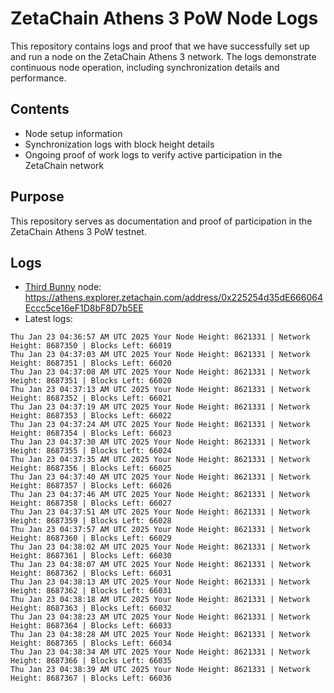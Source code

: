 # ZetaChain Athens 3 PoW Node Logs
This repository contains logs and proof that we have successfully set up and run a node on the ZetaChain Athens 3 network. The logs demonstrate continuous node operation, including synchronization details and performance.

## Contents
- Node setup information
- Synchronization logs with block height details
- Ongoing proof of work logs to verify active participation in the ZetaChain network

## Purpose
This repository serves as documentation and proof of participation in the ZetaChain Athens 3 PoW testnet.

## Logs

- [Third Bunny](https://thirdbunny.xyz/) node: https://athens.explorer.zetachain.com/address/0x225254d35dE666064Eccc5ce16eF1D8bF8D7b5EE
- Latest logs:
```
Thu Jan 23 04:36:57 AM UTC 2025 Your Node Height: 8621331 | Network Height: 8687350 | Blocks Left: 66019
Thu Jan 23 04:37:03 AM UTC 2025 Your Node Height: 8621331 | Network Height: 8687351 | Blocks Left: 66020
Thu Jan 23 04:37:08 AM UTC 2025 Your Node Height: 8621331 | Network Height: 8687351 | Blocks Left: 66020
Thu Jan 23 04:37:13 AM UTC 2025 Your Node Height: 8621331 | Network Height: 8687352 | Blocks Left: 66021
Thu Jan 23 04:37:19 AM UTC 2025 Your Node Height: 8621331 | Network Height: 8687353 | Blocks Left: 66022
Thu Jan 23 04:37:24 AM UTC 2025 Your Node Height: 8621331 | Network Height: 8687354 | Blocks Left: 66023
Thu Jan 23 04:37:30 AM UTC 2025 Your Node Height: 8621331 | Network Height: 8687355 | Blocks Left: 66024
Thu Jan 23 04:37:35 AM UTC 2025 Your Node Height: 8621331 | Network Height: 8687356 | Blocks Left: 66025
Thu Jan 23 04:37:40 AM UTC 2025 Your Node Height: 8621331 | Network Height: 8687357 | Blocks Left: 66026
Thu Jan 23 04:37:46 AM UTC 2025 Your Node Height: 8621331 | Network Height: 8687358 | Blocks Left: 66027
Thu Jan 23 04:37:51 AM UTC 2025 Your Node Height: 8621331 | Network Height: 8687359 | Blocks Left: 66028
Thu Jan 23 04:37:57 AM UTC 2025 Your Node Height: 8621331 | Network Height: 8687360 | Blocks Left: 66029
Thu Jan 23 04:38:02 AM UTC 2025 Your Node Height: 8621331 | Network Height: 8687361 | Blocks Left: 66030
Thu Jan 23 04:38:07 AM UTC 2025 Your Node Height: 8621331 | Network Height: 8687362 | Blocks Left: 66031
Thu Jan 23 04:38:13 AM UTC 2025 Your Node Height: 8621331 | Network Height: 8687362 | Blocks Left: 66031
Thu Jan 23 04:38:18 AM UTC 2025 Your Node Height: 8621331 | Network Height: 8687363 | Blocks Left: 66032
Thu Jan 23 04:38:23 AM UTC 2025 Your Node Height: 8621331 | Network Height: 8687364 | Blocks Left: 66033
Thu Jan 23 04:38:28 AM UTC 2025 Your Node Height: 8621331 | Network Height: 8687365 | Blocks Left: 66034
Thu Jan 23 04:38:34 AM UTC 2025 Your Node Height: 8621331 | Network Height: 8687366 | Blocks Left: 66035
Thu Jan 23 04:38:39 AM UTC 2025 Your Node Height: 8621331 | Network Height: 8687367 | Blocks Left: 66036
```
